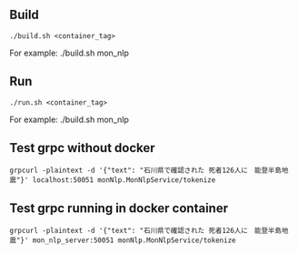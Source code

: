 ## Build

`./build.sh <container_tag>`  

For example: ./build.sh mon_nlp

## Run

`./run.sh <container_tag>`  

For example: ./build.sh mon_nlp

## Test grpc without docker

`grpcurl -plaintext -d '{"text": "石川県で確認された 死者126人に　能登半島地震"}' localhost:50051 monNlp.MonNlpService/tokenize`

## Test grpc running in docker container

`grpcurl -plaintext -d '{"text": "石川県で確認された 死者126人に　能登半島地震"}' mon_nlp_server:50051 monNlp.MonNlpService/tokenize`

